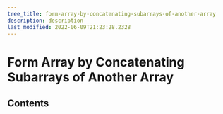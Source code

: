 ```yaml
---
tree_title: form-array-by-concatenating-subarrays-of-another-array
description: description
last_modified: 2022-06-09T21:23:28.2328
---
```


# Form Array by Concatenating Subarrays of Another Array

## Contents

